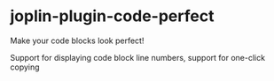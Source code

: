 # joplin-plugin-code-perfect
Make your code blocks look perfect!

Support for displaying code block line numbers, support for one-click copying
